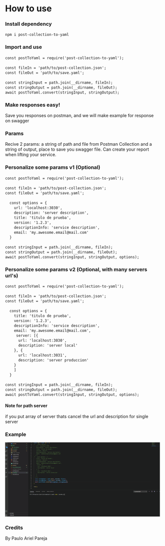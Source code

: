 # How to use

### Install dependency

```
npm i post-collection-to-yaml
```
### Import and use

```
const postToYaml = require('post-collection-to-yaml');

const fileIn = 'path/to/post-collection.json';
const fileOut = 'path/to/save.yaml';

const stringInput = path.join(__dirname, fileIn);
const stringOutput = path.join(__dirname, fileOut);
await postToYaml.convert(stringInput, stringOutput);

```

### Make responses easy!
Save you responses on postman, and we will make example for response on swagger

### Params
Recive 2 params: a string of path and file from Postman Collection and a string of output, place to save you swagger file. Can create your report when lifting your service.

### Personalize some params v1 (Optional)
```
const postToYaml = require('post-collection-to-yaml');

const fileIn = 'path/to/post-collection.json';
const fileOut = 'path/to/save.yaml';

  const options = {
    url: 'localhost:3030',
    description: 'server description',
    title: 'titulo de prueba',
    version: '1.2.3',
    descriptionInfo: 'service description',
    email: 'my.awesome.email@mail.com'
  }

const stringInput = path.join(__dirname, fileIn);
const stringOutput = path.join(__dirname, fileOut);
await postToYaml.convert(stringInput, stringOutput, options);

```

### Personalize some params v2 (Optional, with many servers url's)
```
const postToYaml = require('post-collection-to-yaml');

const fileIn = 'path/to/post-collection.json';
const fileOut = 'path/to/save.yaml';

  const options = {
    title: 'titulo de prueba',
    version: '1.2.3',
    descriptionInfo: 'service description',
    email: 'my.awesome.email@mail.com',
     server: [{
      url: 'localhost:3030',
      description: 'server local'
    }, {
      url: 'localhost:3031',
      description: 'server produccion'
    }
    ]
  }

const stringInput = path.join(__dirname, fileIn);
const stringOutput = path.join(__dirname, fileOut);
await postToYaml.convert(stringInput, stringOutput, options);

```

#### Note for path server
if you put array of server thats cancel the url and description for single server

### Example
![](example.gif)
### Credits
By Paulo Ariel Pareja
